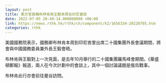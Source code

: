 ```yaml
---
layout: post
title: 美方官員稱布林肯與王毅本周在印尼會談
date: 2022-07-05 20:49:14.000000000 +08:00
link: https://news.rthk.hk/rthk/ch/component/k2/1656334-20220705.htm
categories: rthk
---
```


美國國務院表示，國務卿布林肯本周到印尼峇里出席二十國集團外長會議期間，將會與中國國務委員兼外長王毅會晤。

布林肯與王毅對上一次見面，是去年10月舉行的二十國集團羅馬峰會期間。《華盛頓郵報》報道，兩人在今次計劃中的會談上，其中一個討論議題是俄烏戰事。

布林肯此行亦會前往曼谷訪問。
